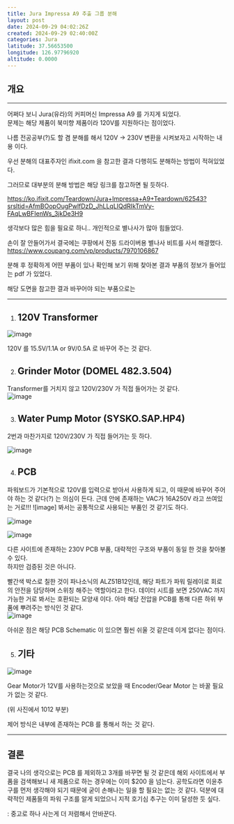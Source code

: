 ```yaml
---
title: Jura Impressa A9 추출 그룹 분해
layout: post
date: 2024-09-29 04:02:26Z
created: 2024-09-29 02:40:00Z
categories: Jura
latitude: 37.56653500
longitude: 126.97796920
altitude: 0.0000
---
```


## 개요

* * *

어쩌다 보니 Jura(유라)의 커피머신 Impressa A9 를 가지게 되었다.  
문제는 해당 제품이 북미향 제품이라 120V를 지원하다는 점이었다.

나름 전공공부(?)도 할 겸 분해를 해서 120V → 230V 변환을 시켜보자고 시작하는 내용 이다.

우선 분해의 대표주자인 ifixit.com 을 참고한 결과 다행히도 분해하는 방법이 적혀있었다.

그러므로 대부분의 분해 방법은 해당 링크를 참고하면 될 듯하다.

https://ko.ifixit.com/Teardown/Jura+Impressa+A9+Teardown/62543?srsltid=AfmBOopOugPwlfDzD_JhLLqLIQdRIkTmVy-FAqLwBFIenWs_3jkDe3H9

생각보다 많은 힘을 필요로 하니.. 개인적으로 별나사가 많아 힘들었다.

손이 잘 안들어가서 결국에는 쿠팡에서 전동 드라이버용 별나사 비트를 사서 해결했다.  
https://www.coupang.com/vp/products/7970106867

분해 후 정확하게 어떤 부품이 있나 확인해 보기 위해 찾아본 결과 부품의 정보가 들어있는 pdf 가 있었다.

해당 도면을 참고한 결과 바꾸어야 되는 부품으로는

* * *

1.  ## 120V Transformer
    

![image](https://github.com/J1wanSeo/j1wanseo.github.io/blob/main/_posts/_resources/36ccfa9e585d7cd1e9292f6d7c2e9b96)

120V 를 15.5V/1.1A or 9V/0.5A 로 바꾸어 주는 것 같다.

2.  ## Grinder Motor (DOMEL 482.3.504)
    

Transformer를 거치지 않고 120V/230V 가 직접 들어가는 것 같다.  
![image](https://github.com/J1wanSeo/j1wanseo.github.io/blob/main/_posts/_resources/b94b1c67e13e62ad7eb4cd64a684221c.png)

3.  ## Water Pump Motor (SYSKO.SAP.HP4)
    

2번과 마찬가지로 120V/230V 가 직접 들어가는 듯 하다.

![image](https://github.com/J1wanSeo/j1wanseo.github.io/blob/main/_posts/_resources/6bc80f5440ebeb49b4ce60eaa102a5ad.png)

4.  ## PCB
    

파워보드가 기본적으로 120V를 입력으로 받아서 사용하게 되고, 이 때문에 바꾸어 주어야 하는 것 같다(?) 는 의심이 든다. 근데 안에 존재하는 VAC가 16A250V 라고 쓰여있는 거로!!!
![image] 봐서는 공통적으로 사용되는 부품인 것 같기도 하다.

![image](https://github.com/J1wanSeo/j1wanseo.github.io/blob/main/_posts/_resources/1492087b285ad0d5983aad5629e821a3.png)

![image](https://github.com/J1wanSeo/j1wanseo.github.io/blob/main/_posts/_resources/6695f6f140789891da8c82bcfef009c9.png)

다른 사이트에 존재하는 230V PCB 부품, 대략적인 구조와 부품이 동일 한 것을 찾아볼 수 있다.  
하지만 검증된 것은 아니다.

빨간색 박스로 칠한 것이 파나소닉의 ALZ51B12인데, 해당 파트가 파워 릴레이로 회로의 안전을 담당하며 스위칭 해주는 역할이라고 한다. 데이터 시트를 보면 250VAC 까지 가능한 거로 봐서는 호환되는 모양새 이다. 아마 해당 전압을 PCB를 통해 다른 하위 부품에 뿌려주는 방식인 것 같다.  
![image](https://github.com/J1wanSeo/j1wanseo.github.io/blob/main/_posts/_resources/6e490256736ca87a06bfe15590e568f5.png)

아쉬운 점은 해당 PCB Schematic 이 있으면 훨씬 쉬울 것 같은데 이게 없다는 점이다.

5.  ## 기타
    

![image](https://github.com/J1wanSeo/j1wanseo.github.io/blob/main/_posts/_resources/205c1e9e03d332c051c6784162910936.png)

Gear Motor가 12V를 사용하는것으로 보았을 때 Encoder/Gear Motor 는 바꿀 필요가 없는 것 같다.

(위 사진에서 1012 부분)

제어 방식은 내부에 존재하는 PCB 를 통해서 하는 것 같다.

* * *

## 결론

결국 나의 생각으로는 PCB 를 제외하고 3개를 바꾸면 될 것 같은데 해외 사이트에서 부품을 검색해보니 새 제품으로 하는 경우에는 이미 $200 을 넘는다. 공학도라면 이윤추구를 먼저 생각해야 되기 때문에 굳이 손해나는 일을 할 필요는 없는 것 같다. 덕분에 대략적인 제품들의 파워 구조를 알게 되었으니 지적 호기심 추구는 이미 달성한 듯 싶다.

: 중고로 하나 사는게 더 저렴해서 안바꾼다.